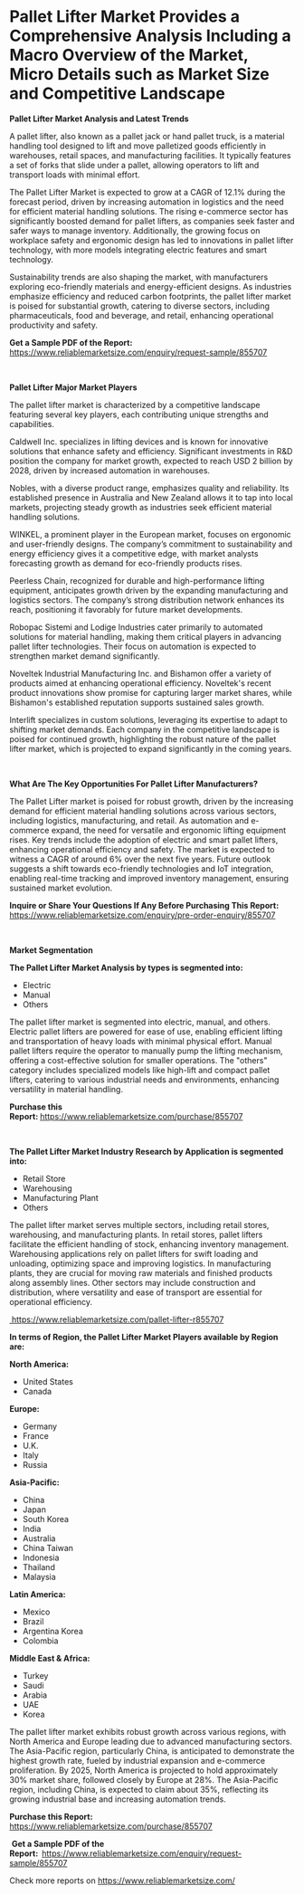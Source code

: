 <p><h1>Pallet Lifter Market Provides a Comprehensive Analysis Including a Macro Overview of the Market, Micro Details such as Market Size and Competitive Landscape</h1></p><p><strong>Pallet Lifter Market Analysis and Latest Trends</strong></p>
<p><p>A pallet lifter, also known as a pallet jack or hand pallet truck, is a material handling tool designed to lift and move palletized goods efficiently in warehouses, retail spaces, and manufacturing facilities. It typically features a set of forks that slide under a pallet, allowing operators to lift and transport loads with minimal effort. </p><p>The Pallet Lifter Market is expected to grow at a CAGR of 12.1% during the forecast period, driven by increasing automation in logistics and the need for efficient material handling solutions. The rising e-commerce sector has significantly boosted demand for pallet lifters, as companies seek faster and safer ways to manage inventory. Additionally, the growing focus on workplace safety and ergonomic design has led to innovations in pallet lifter technology, with more models integrating electric features and smart technology. </p><p>Sustainability trends are also shaping the market, with manufacturers exploring eco-friendly materials and energy-efficient designs. As industries emphasize efficiency and reduced carbon footprints, the pallet lifter market is poised for substantial growth, catering to diverse sectors, including pharmaceuticals, food and beverage, and retail, enhancing operational productivity and safety.</p></p>
<p><strong>Get a Sample PDF of the Report:&nbsp;</strong> <a href="https://www.reliablemarketsize.com/enquiry/request-sample/855707?utm_campaign=3509&utm_medium=2&utm_source=Github&utm_content=ia&utm_term=09042025&utm_id=pallet-lifter">https://www.reliablemarketsize.com/enquiry/request-sample/855707</a></p>
<p>&nbsp;</p>
<p><strong>Pallet Lifter Major Market Players</strong></p>
<p><p>The pallet lifter market is characterized by a competitive landscape featuring several key players, each contributing unique strengths and capabilities. </p><p>Caldwell Inc. specializes in lifting devices and is known for innovative solutions that enhance safety and efficiency. Significant investments in R&D position the company for market growth, expected to reach USD 2 billion by 2028, driven by increased automation in warehouses.</p><p>Nobles, with a diverse product range, emphasizes quality and reliability. Its established presence in Australia and New Zealand allows it to tap into local markets, projecting steady growth as industries seek efficient material handling solutions.</p><p>WINKEL, a prominent player in the European market, focuses on ergonomic and user-friendly designs. The company’s commitment to sustainability and energy efficiency gives it a competitive edge, with market analysts forecasting growth as demand for eco-friendly products rises.</p><p>Peerless Chain, recognized for durable and high-performance lifting equipment, anticipates growth driven by the expanding manufacturing and logistics sectors. The company’s strong distribution network enhances its reach, positioning it favorably for future market developments.</p><p>Robopac Sistemi and Lodige Industries cater primarily to automated solutions for material handling, making them critical players in advancing pallet lifter technologies. Their focus on automation is expected to strengthen market demand significantly.</p><p>Noveltek Industrial Manufacturing Inc. and Bishamon offer a variety of products aimed at enhancing operational efficiency. Noveltek's recent product innovations show promise for capturing larger market shares, while Bishamon's established reputation supports sustained sales growth.</p><p>Interlift specializes in custom solutions, leveraging its expertise to adapt to shifting market demands. Each company in the competitive landscape is poised for continued growth, highlighting the robust nature of the pallet lifter market, which is projected to expand significantly in the coming years.</p></p>
<p>&nbsp;</p>
<p><strong>What Are The Key Opportunities For Pallet Lifter Manufacturers?</strong></p>
<p><p>The Pallet Lifter market is poised for robust growth, driven by the increasing demand for efficient material handling solutions across various sectors, including logistics, manufacturing, and retail. As automation and e-commerce expand, the need for versatile and ergonomic lifting equipment rises. Key trends include the adoption of electric and smart pallet lifters, enhancing operational efficiency and safety. The market is expected to witness a CAGR of around 6% over the next five years. Future outlook suggests a shift towards eco-friendly technologies and IoT integration, enabling real-time tracking and improved inventory management, ensuring sustained market evolution.</p></p>
<p><strong>Inquire or Share Your Questions If Any Before Purchasing This Report:</strong> <a href="https://www.reliablemarketsize.com/enquiry/pre-order-enquiry/855707?utm_campaign=3509&utm_medium=2&utm_source=Github&utm_content=ia&utm_term=09042025&utm_id=pallet-lifter">https://www.reliablemarketsize.com/enquiry/pre-order-enquiry/855707</a></p>
<p>&nbsp;</p>
<p><strong>Market Segmentation</strong></p>
<p><strong>The Pallet Lifter Market Analysis by types is segmented into:</strong></p>
<p><ul><li>Electric</li><li>Manual</li><li>Others</li></ul></p>
<p><p>The pallet lifter market is segmented into electric, manual, and others. Electric pallet lifters are powered for ease of use, enabling efficient lifting and transportation of heavy loads with minimal physical effort. Manual pallet lifters require the operator to manually pump the lifting mechanism, offering a cost-effective solution for smaller operations. The "others" category includes specialized models like high-lift and compact pallet lifters, catering to various industrial needs and environments, enhancing versatility in material handling.</p></p>
<p><strong>Purchase this Report:&nbsp;</strong><a href="https://www.reliablemarketsize.com/purchase/855707?utm_campaign=3509&utm_medium=2&utm_source=Github&utm_content=ia&utm_term=09042025&utm_id=pallet-lifter">https://www.reliablemarketsize.com/purchase/855707</a></p>
<p>&nbsp;</p>
<p><strong>The Pallet Lifter Market Industry Research by Application is segmented into:</strong></p>
<p><ul><li>Retail Store</li><li>Warehousing</li><li>Manufacturing Plant</li><li>Others</li></ul></p>
<p><p>The pallet lifter market serves multiple sectors, including retail stores, warehousing, and manufacturing plants. In retail stores, pallet lifters facilitate the efficient handling of stock, enhancing inventory management. Warehousing applications rely on pallet lifters for swift loading and unloading, optimizing space and improving logistics. In manufacturing plants, they are crucial for moving raw materials and finished products along assembly lines. Other sectors may include construction and distribution, where versatility and ease of transport are essential for operational efficiency.</p></p>
<p><a href="https://www.reliablemarketsize.com/pallet-lifter-r855707?utm_campaign=3509&utm_medium=2&utm_source=Github&utm_content=ia&utm_term=09042025&utm_id=pallet-lifter">&nbsp;https://www.reliablemarketsize.com/pallet-lifter-r855707</a></p>
<p><strong>In terms of Region, the Pallet Lifter Market Players available by Region are:</strong></p>
<p>
    <p> <strong> North America: </strong>
        <ul>
            <li>United States</li>
            <li>Canada</li>
        </ul>
        </p> 
    <p> <strong> Europe: </strong>
        <ul>
            <li>Germany</li>
            <li>France</li>
            <li>U.K.</li>
            <li>Italy</li>
            <li>Russia</li>
        </ul>
        </p> 
    <p> <strong> Asia-Pacific: </strong>
        <ul>
            <li>China</li>
            <li>Japan</li>
            <li>South Korea</li>
            <li>India</li>
            <li>Australia</li>
            <li>China Taiwan</li>
            <li>Indonesia</li>
            <li>Thailand</li>
            <li>Malaysia</li>
        </ul>
        </p> 
    <p> <strong> Latin America: </strong>
        <ul>
            <li>Mexico</li>
            <li>Brazil</li>
            <li>Argentina Korea</li>
            <li>Colombia</li>
        </ul>
        </p> 
    <p> <strong> Middle East & Africa: </strong>
        <ul>
            <li>Turkey</li>
            <li>Saudi</li>
            <li>Arabia</li>
            <li>UAE</li>
            <li>Korea</li>
        </ul>
    </p>
    </p>
<p><p>The pallet lifter market exhibits robust growth across various regions, with North America and Europe leading due to advanced manufacturing sectors. The Asia-Pacific region, particularly China, is anticipated to demonstrate the highest growth rate, fueled by industrial expansion and e-commerce proliferation. By 2025, North America is projected to hold approximately 30% market share, followed closely by Europe at 28%. The Asia-Pacific region, including China, is expected to claim about 35%, reflecting its growing industrial base and increasing automation trends.</p></p>
<p><strong>Purchase this Report: </strong><a href="https://www.reliablemarketsize.com/purchase/855707?utm_campaign=3509&utm_medium=2&utm_source=Github&utm_content=ia&utm_term=09042025&utm_id=pallet-lifter">https://www.reliablemarketsize.com/purchase/855707</a></p>
<p>&nbsp;<strong>Get a Sample PDF of the Report:&nbsp;&nbsp;</strong><a href="https://www.reliablemarketsize.com/enquiry/request-sample/855707?utm_campaign=3509&utm_medium=2&utm_source=Github&utm_content=ia&utm_term=09042025&utm_id=pallet-lifter">https://www.reliablemarketsize.com/enquiry/request-sample/855707</a></p>
<p><strong></strong></p>
<p>Check more reports on <a href="https://www.reliablemarketsize.com/?utm_campaign=3509&utm_medium=2&utm_source=Github&utm_content=ia&utm_term=09042025&utm_id=pallet-lifter">https://www.reliablemarketsize.com/</a></p>